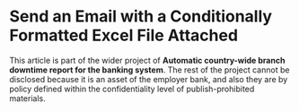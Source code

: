 # Send an Email with a Conditionally Formatted Excel File Attached

This article is part of the wider project of **Automatic country-wide branch downtime report for the banking system**. The rest of the project cannot be disclosed because it is an asset of the employer bank, and also they are by policy defined within the confidentiality level of publish-prohibited materials.
